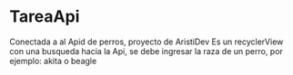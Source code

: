 # TareaApi
Conectada a al Apid de perros, proyecto de AristiDev
Es un recyclerView con una busqueda hacia la Api, se debe ingresar la raza de un perro,
por ejemplo: akita o beagle
